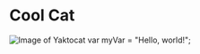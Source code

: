 # Cool Cat
![Image of Yaktocat](https://octodex.github.com/images/yaktocat.png)
var myVar = "Hello, world!";
